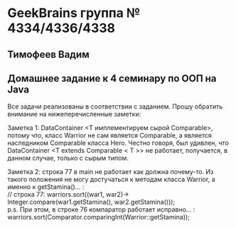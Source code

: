 # GeekBrains группа № 4334/4336/4338 
## Тимофеев Вадим

## Домашнее задание к 4 семинару по ООП на Java

Все задачи реализованы в соответствии с заданием. Прошу обратить внимание на нижеперечисленные заметки:  

Заметка 1: DataContainer <T имплементируем сырой Comparable>, потому что, класс Warrior не сам является Comparable, а 
является наследником Comparable класса Hero. Честно говоря, был удивлен, что DataContainer <T extends Comparable < T >> 
не работает, получается, в данном случае, только с сырым типом.  

Заметка 2: строка 77 в main не работает как должна почему-то. Из такого положения не могу достучаться к методам 
класса Warrior, а именно к getStamina()...  :  
// строка 77: warriors.sort((war1, war2)-> Integer.compare(war1.getStamina(), war2.getStamina()));  
p.s. При этом, в строке 76 компаратор работает исправно... :  
warriors.sort(Comparator.comparingInt(Warrior::getStamina));  




